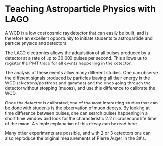 # Teaching Astroparticle Physics with LAGO

A WCD is a low cost cosmic ray detector that can easily be built, and is therefore an excellent opportunity to initiate students to astroparticle and particle physics and detectors.

The LAGO electronics allows the adquisition of all pulses produced by a detector at a rate of up to 30 000 pulses per second. This allows us to register the PMT trace for all events happening in the detector.

The analysis of these events allow many different studies. One can observe the different signals produced by particles leaving all their energy in the WCD (electrons/positrons and gammas) and the ones going through the detector without stopping (muons), and use this difference to calibrate the WCD.

Once the detector is calibrated, one of the most interesting studies that can be done with students is the observation of muon decays. By looking at time difference between pulses, one can search pulses happening in a short time window and look for the characteristic 2.2 microsecond life time of the muon. A simple explanation of this decay can be read here.

Many other experiments are possible, and with 2 or 3 detectors one can also reproduce the original measurements of Pierre Auger in the 30's.

